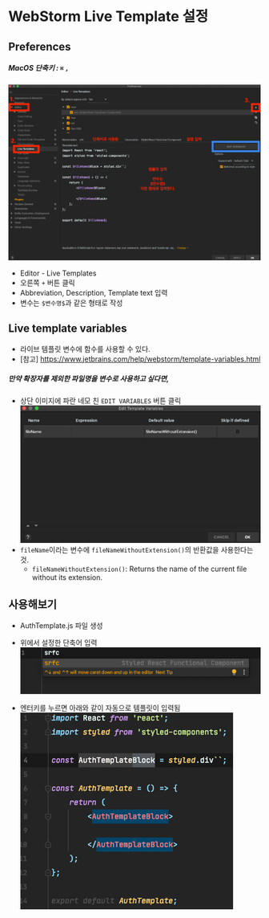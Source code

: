 # WebStorm Live Template 설정

## Preferences 
##### MacOS 단축키 : `⌘` `,`
![](.%5B20200831%5D_webstorm_live_template_images/382cddec.png)

- Editor - Live Templates
- 오른쪽 `+` 버튼 클릭
- Abbreviation, Description, Template text 입력
- 변수는 `$변수명$`과 같은 형태로 작성

## Live template variables
- 라이브 템플릿 변수에 함수를 사용할 수 있다.
- [참고] https://www.jetbrains.com/help/webstorm/template-variables.html

##### 만약 확장자를 제외한 파일명을 변수로 사용하고 싶다면,
- 상단 이미지에 파란 네모 친 `EDIT VARIABLES` 버튼 클릭
![](.%5B20200831%5D_webstorm_live_template_images/a73690fd.png)
- `fileName`이라는 변수에 `fileNameWithoutExtension()`의 반환값을 사용한다는 것.
   - `fileNameWithoutExtension()`: Returns the name of the current file without its extension.
   
## 사용해보기
- AuthTemplate.js 파일 생성
- 위에서 설정한 단축어 입력
![](.%5B20200831%5D_webstorm_live_template_images/032f6236.png)

- 엔터키를 누르면 아래와 같이 자동으로 템플릿이 입력됨 \
![](.%5B20200831%5D_webstorm_live_template_images/d11a2915.png)
